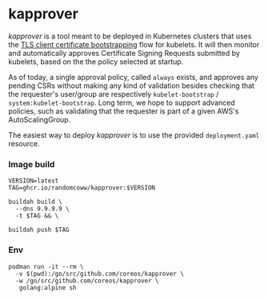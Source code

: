 # kapprover

_kapprover_ is a tool meant to be deployed in Kubernetes clusters that uses the
[TLS client certificate bootstrapping] flow for kubelets. It will then monitor
and automatically approves Certificate Signing Requests submitted by kubelets,
based on the the policy selected at startup.

As of today, a single approval policy, called `always` exists, and approves any
pending CSRs without making any kind of validation besides checking that the
requester's user/group are respectively `kubelet-bootstrap` /
`system:kubelet-bootstrap`. Long term, we hope to support advanced policies,
such as validating that the requester is part of a given AWS's AutoScalingGroup.

The easiest way to deploy _kapprover_ is to use the provided `deployment.yaml`
resource.

[TLS client certificate bootstrapping]: https://kubernetes.io/docs/admin/kubelet-tls-bootstrapping/

### Image build

```
VERSION=latest
TAG=ghcr.io/randomcoww/kapprover:$VERSION

buildah build \
  --dns 9.9.9.9 \
  -t $TAG && \

buildah push $TAG
```

### Env

```
podman run -it --rm \
  -v $(pwd):/go/src/github.com/coreos/kapprover \
  -w /go/src/github.com/coreos/kapprover \
   golang:alpine sh
```